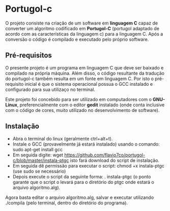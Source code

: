 # Portugol-c

O projeto consiste na criação de um software em __linguagem C__ capaz de converter um algoritmo codificado em __Portugol-C__ (portugol adaptado de acordo com as características da linguagem c) para a linguagem C. Após a conversão o código é compilado e executado pelo próprio software.

## Pré-requisitos
O presente projeto é um programa em linguagem C que deve ser baixado e compilado na própria máquina. Além disso, o código resultante da tradução do portugol-c também resulta em um fonte em linguagem C. Por isto o pré-requisito inicial é que o sistema operacional possua o GCC instalado e configurado para sua utilizaço no terminal.

Este projeto foi concebido para ser utilizado em computadores com o __GNU-Linux__, preferencialmente com o editor __gedit__ instalado (onde conta inclusive com o código de cores, muito utilizado no desenvolvimento de software).

## Instalação

- Abra o terminal do linux (geralmente ctrl+alt+t).
- Instale o GCC (provavelmente já estará instalado) usando o comando: sudo apt-get install gcc
- Em seguida digite: wget https://github.com/flavio7co/portugol-c/blob/master/instala-ptgc isto fará download do script de instalação.
- Em seguida dê permissão para executar o script: chmod +x instala-ptgc (use sudo se necessário)
- Depois execute o script da seguinte forma: . instala-ptgc (o ponto garante que o script o levará para o diretório do ptgc onde estará o arquivo algoritmo.alg).

Agora basta editar o arquivo algoritmo.alg, salvar e executar utilizando ./compila (pelo terminal, dentro do diretório do programa).

